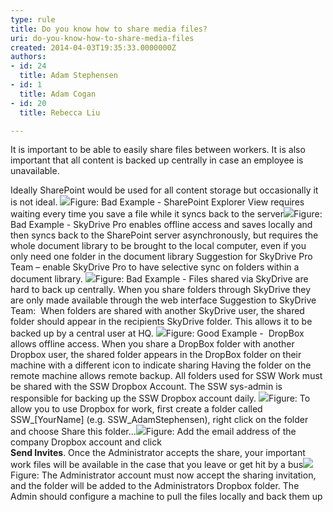 ```yaml
---
type: rule
title: Do you know how to share media files?
uri: do-you-know-how-to-share-media-files
created: 2014-04-03T19:35:33.0000000Z
authors:
- id: 24
  title: Adam Stephensen
- id: 1
  title: Adam Cogan
- id: 20
  title: Rebecca Liu

---
```


 
It is important to be able to easily share files between workers. It is also important that all content is backed up centrally in case an employee is unavailable.

Ideally SharePoint would be used for all content storage but occasionally it is not ideal.
 ![](/PublishingImages/share-media-files-1.jpg)​​Figure: Bad Example - SharePoint Explorer View requires waiting every time you save a file while it syncs back to the server![](/PublishingImages/share-media-files-2.jpg)​​Figure: Bad Example - SkyDrive Pro enables offline access and saves locally and then syncs back to the SharePoint server asynchronously, but requires the whole document library to be brought to the local computer, even if you only need one folder in the document library
Suggestion for SkyDrive Pro Team – enable SkyDrive Pro to have selective sync on folders within a document library.
![](/PublishingImages/share-media-files-3.jpg)​​Figure: Bad Example - Files shared via SkyDrive are hard to back up centrally. When you share folders through SkyDrive they are only made available through the web interface
Suggestion to SkyDrive Team:  When folders are shared with another SkyDrive user, the shared folder should appear in the recipients SkyDrive folder. This allows it to be backed up by a central user at HQ.
![](/PublishingImages/share-media-files-4.jpg)​​Figure: Good Example -  DropBox allows offline access. When you share a DropBox folder with another Dropbox user, the shared folder appears in the DropBox folder on their machine with a different icon to indicate sharing
Having the folder on the remote machine allows remote backup. All folders used for SSW Work must be shared with the SSW Dropbox Account.
 The SSW sys-admin is responsible for backing up the SSW Dropbox account daily.
![](/PublishingImages/share-media-files-5.jpg)​​Figure: To allow you to use Dropbox for work, first create a folder called SSW\_[YourName] (e.g. SSW\_AdamStephensen), right click on the folder and choose Share this folder...![](/PublishingImages/share-media-files-6.jpg)​​Figure: Add the email address of the company Dropbox account and click <br>      **Send Invites**. Once the Administrator accepts the share, your important work files will be available in the case that you leave or get hit by a bus![](/PublishingImages/share-media-files-7.jpg)​​Figure: The Administrator account must now accept the sharing invitation, and the folder will be added to the Administrators Dropbox folder. The Admin should configure a machine to pull the files locally and back them up
